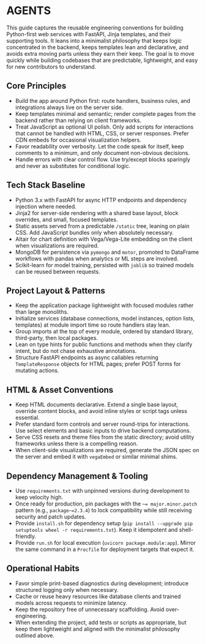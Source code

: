 # AGENTS

This guide captures the reusable engineering conventions for building Python-first web services with FastAPI, Jinja templates, and their supporting tools. It leans into a minimalist philosophy that keeps logic concentrated in the backend, keeps templates lean and declarative, and avoids extra moving parts unless they earn their keep. The goal is to move quickly while building codebases that are predictable, lightweight, and easy for new contributors to understand.

## Core Principles
- Build the app around Python first: route handlers, business rules, and integrations always live on the server side.
- Keep templates minimal and semantic; render complete pages from the backend rather than relying on client frameworks.
- Treat JavaScript as optional UI polish. Only add scripts for interactions that cannot be handled with HTML, CSS, or server responses. Prefer CDN embeds for occasional visualization helpers.
- Favor readability over verbosity. Let the code speak for itself, keep comments to a minimum, and only document non-obvious decisions.
- Handle errors with clear control flow. Use try/except blocks sparingly and never as substitutes for conditional logic.

## Tech Stack Baseline
- Python 3.x with FastAPI for async HTTP endpoints and dependency injection where needed.
- Jinja2 for server-side rendering with a shared base layout, block overrides, and small, focused templates.
- Static assets served from a predictable `/static` tree, leaning on plain CSS. Add JavaScript bundles only when absolutely necessary.
- Altair for chart definition with Vega/Vega-Lite embedding on the client when visualizations are required.
- MongoDB for persistence via `pymongo` and `motor`, promoted to DataFrame workflows with pandas when analytics or ML steps are involved.
- Scikit-learn for model training, persisted with `joblib` so trained models can be reused between requests.

## Project Layout & Patterns
- Keep the application package lightweight with focused modules rather than large monoliths.
- Initialize services (database connections, model instances, option lists, templates) at module import time so route handlers stay lean.
- Group imports at the top of every module, ordered by standard library, third-party, then local packages.
- Lean on type hints for public functions and methods when they clarify intent, but do not chase exhaustive annotations.
- Structure FastAPI endpoints as async callables returning `TemplateResponse` objects for HTML pages; prefer POST forms for mutating actions.

## HTML & Asset Conventions
- Keep HTML documents declarative. Extend a single base layout, override content blocks, and avoid inline styles or script tags unless essential.
- Prefer standard form controls and server round-trips for interactions. Use select elements and basic inputs to drive backend computations.
- Serve CSS resets and theme files from the static directory; avoid utility frameworks unless there is a compelling reason.
- When client-side visualizations are required, generate the JSON spec on the server and embed it with `vegaEmbed` or similar minimal shims.

## Dependency Management & Tooling
- Use `requirements.txt` with unpinned versions during development to keep velocity high.
- Once ready for production, pin packages with the `~= major.minor.patch` pattern (e.g., `package~=2.3.4`) to lock compatibility while still receiving security and patch updates.
- Provide `install.sh` for dependency setup (`pip install --upgrade pip setuptools wheel -r requirements.txt`). Keep it idempotent and shell-friendly.
- Provide `run.sh` for local execution (`uvicorn package.module:app`). Mirror the same command in a `Procfile` for deployment targets that expect it.

## Operational Habits
- Favor simple print-based diagnostics during development; introduce structured logging only when necessary.
- Cache or reuse heavy resources like database clients and trained models across requests to minimize latency.
- Keep the repository free of unnecessary scaffolding. Avoid over-engineering.
- When extending the project, add tests or scripts as appropriate, but keep them lightweight and aligned with the minimalist philosophy outlined above.
